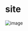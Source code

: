 # site
![image](https://user-images.githubusercontent.com/93524480/205113695-04b8d680-8f15-4101-9689-d83f5a9b6666.png)

